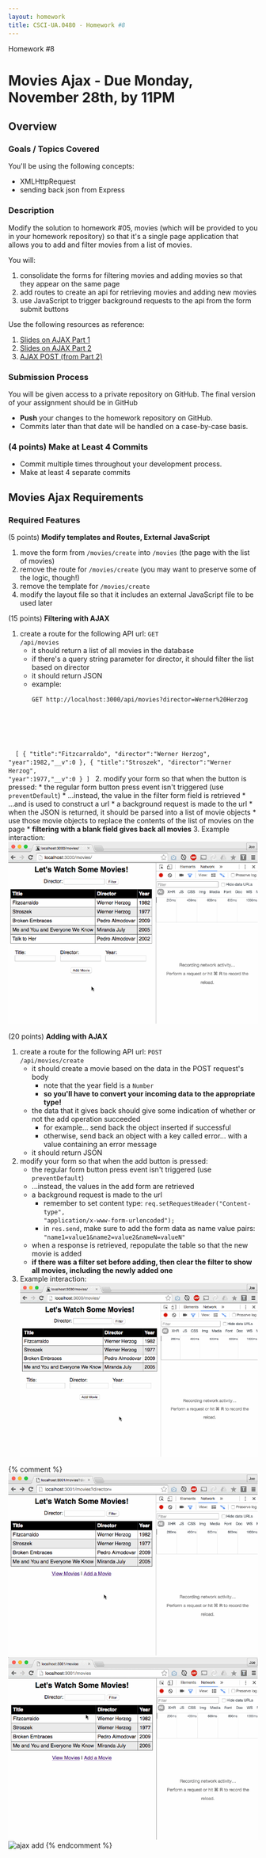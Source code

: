 ```yaml
---
layout: homework
title: CSCI-UA.0480 - Homework #8
---
```


<div class="panel panel-default">
	<div class="panel-heading">Homework #8</div>
	<div class="panel-body" markdown="block">

# Movies Ajax - __Due Monday, November 28th, by 11PM__

## Overview

### Goals / Topics Covered

You'll be using the following concepts:

* XMLHttpRequest
* sending back json from Express

### Description

Modify the solution to homework #05, movies (which will be provided to you in your homework repository) so that it's a single page application that allows you to add and filter movies from a list of movies.

You will:

1. consolidate the forms for filtering movies and adding movies so that they appear on the same page
2. add routes to create an api for retrieving movies and adding new movies
3. use JavaScript to trigger background requests to the api from the form submit buttons

Use the following resources as reference:

1. [Slides on AJAX Part 1](../slides/20/ajax.html)
2. [Slides on AJAX Part 2](../slides/21/ajax-express.html)
3. [AJAX POST (from Part 2)](../slides/21/ajax-express.html#/47)
 
### Submission Process

You will be given access to a private repository on GitHub.  The final version of your assignment should be in GitHub

* __Push__ your changes to the homework repository on GitHub.
* Commits later than that date will be handled on a case-by-case basis.

### (4 points) Make at Least 4 Commits

* Commit multiple times throughout your development process.
* Make at least 4 separate commits

## Movies Ajax Requirements

### __Required Features__

(5 points) __Modify templates and Routes, External JavaScript__

1. move the form from <code>/movies/create</code> into <code>/movies</code> (the page with the list of movies)
2. remove the route for <code>/movies/create</code> (you may want to preserve some of the logic, though!)
3. remove the template for <code>/movies/create</code>
4. modify the layout file so that it includes an external JavaScript file to be used later

(15 points) __Filtering with AJAX__

1. create a route for the following API url: <code>GET /api/movies</code>
    * it should return a list of all movies in the database
    * if there's a query string parameter for director, it should filter the list based on director
    * it should return JSON
    * example:
        <pre><code data-trim contenteditable>GET http://localhost:3000/api/movies?director=Werner%20Herzog    
&nbsp;
[
    {
        "title":"Fitzcarraldo",
        "director":"Werner Herzog",
        "year":1982,"__v":0
    },
    {
        "title":"Stroszek",
        "director":"Werner Herzog",
        "year":1977,"__v":0
    }
]
</code></pre>
2. modify your form so that when the button is pressed:
    * the regular form button press event isn't triggered (use <code>preventDefault</code>)
    * ...instead, the value in the filter form field is retrieved
    * ...and is used to construct a url
    * a background request is made to the url
    * when the JSON is returned, it should be parsed into a list of movie objects
    * use those movie objects to replace the contents of the list of movies on the page
    * __filtering with a blank field gives back all movies__
3. Example interaction:
    <br>
    ![ajax filter](../resources/img/hw08-02-movies-ajax-filter.gif)

(20 points) __Adding with AJAX__

1. create a route for the following API url: <code>POST /api/movies/create</code>
    * it should create a movie based on the data in the POST request's body
        * note that the year field is a <code>Number</code>
        * __so you'll have to convert your incoming data to the appropriate type!__
    * the data that it gives back should give some indication of whether or not the add operation succeeded
        * for example... send back the object inserted if successful
        * otherwise, send back an object with a key called error... with a value containing an error message
    * it should return JSON
2. modify your form so that when the add button is pressed:
    * the regular form button press event isn't triggered (use <code>preventDefault</code>)
    * ...instead, the values in the add form are retrieved
    * a background request is made to the url
        * remember to set content type: <code>req.setRequestHeader("Content-type", "application/x-www-form-urlencoded");</code>
        * in <code>res.send</code>, make sure to add the form data as name value pairs: <code>"name1=value1&name2=value2&nameN=valueN"</code>
    * when a response is retrieved, repopulate the table so that the new movie is added
    * __if there was a filter set before adding, then clear the filter to show all movies, including the newly added one__
3. Example interaction:
    <br>
    ![ajax add](../resources/img/hw08-02-movies-ajax-add.gif)

{% comment %}
![add](../resources/img/hw08-02-movies-add.gif)
![filter](../resources/img/hw08-01-movies-filter.gif)
![ajax add](../resources/img/hw08-04-movies-ajax-add2.gif)
{% endcomment %}


</div>
</div>
